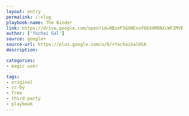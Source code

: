 ```yaml
---
layout: entry
permalink: /:slug
playbook-name: The Binder 
link: https://drive.google.com/open?id=0BzeF5GXNEsnfOEd4M0NXcWF2MVE 
author: ['Yochai Gal']
source: google+
source-url: https://plus.google.com/u/0/+YochaiGalUSA
description: 

categories:
- magic user

tags:
- original
- cc-by
- free
- third-party
- playbook
---
```

